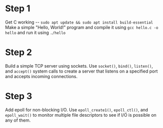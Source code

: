 # Step 1

Get C working -- `sudo apt update && sudo apt install build-essential`
Make a simple "Hello, World!" program and compile it using `gcc hello.c -o hello` and run it using `./hello`

# Step 2

Build a simple TCP server using sockets. Use `socket()`, `bind()`, `listen()`, and `accept()` system calls to create a server that listens on a specified port and accepts incoming connections.

# Step 3

Add epoll for non-blocking I/O. Use `epoll_create1()`, `epoll_ctl()`, and `epoll_wait()` to monitor multiple file descriptors to see if I/O is possible on any of them.
